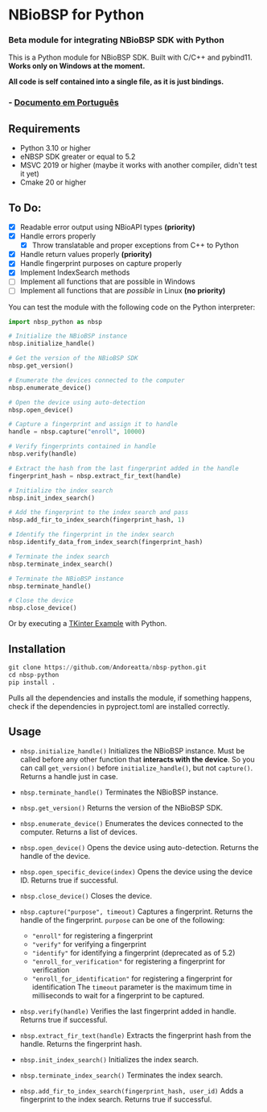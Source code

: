 # NBioBSP for Python
### Beta module for integrating NBioBSP SDK with Python
This is a Python module for NBioBSP SDK. Built with C/C++ and pybind11.
**Works only on Windows at the moment.**

**All code is self contained into a single file, as it is just bindings.**

### - [Documento em Português](README-PTBR.md)

## Requirements
- Python 3.10 or higher
- eNBSP SDK greater or equal to 5.2
- MSVC 2019 or higher (maybe it works with another compiler, didn't test it yet)
- Cmake 20 or higher

## To Do:
- [x] Readable error output using NBioAPI types **(priority)**
- [x] Handle errors properly
    - [x] Throw translatable and proper exceptions from C++ to Python
- [x] Handle return values properly **(priority)**
- [x] Handle fingerprint purposes on capture properly
- [x] Implement IndexSearch methods
- [ ] Implement all functions that are possible in Windows
- [ ] Implement all functions that are *possible* in Linux **(no priority)**

You can test the module with the following code on the Python interpreter:
```python
import nbsp_python as nbsp

# Initialize the NBioBSP instance
nbsp.initialize_handle()

# Get the version of the NBioBSP SDK
nbsp.get_version()

# Enumerate the devices connected to the computer
nbsp.enumerate_device()

# Open the device using auto-detection
nbsp.open_device()

# Capture a fingerprint and assign it to handle
handle = nbsp.capture("enroll", 10000)

# Verify fingerprints contained in handle
nbsp.verify(handle)

# Extract the hash from the last fingerprint added in the handle
fingerprint_hash = nbsp.extract_fir_text(handle)

# Initialize the index search
nbsp.init_index_search()

# Add the fingerprint to the index search and pass
nbsp.add_fir_to_index_search(fingerprint_hash, 1)

# Identify the fingerprint in the index search
nbsp.identify_data_from_index_search(fingerprint_hash)

# Terminate the index search
nbsp.terminate_index_search()

# Terminate the NBioBSP instance
nbsp.terminate_handle()

# Close the device
nbsp.close_device()
```
Or by executing a [TKinter Example](example/tkinter_example.py) with Python.

## Installation

```python
git clone https://github.com/Andoreatta/nbsp-python.git
cd nbsp-python
pip install .
```
Pulls all the dependencies and installs the module, if something happens, check if the dependencies in pyproject.toml are installed correctly.


## Usage

- `nbsp.initialize_handle()`
    Initializes the NBioBSP instance. Must be called before any other function that **interacts with the device**.
    So you can call `get_version()` before `initialize_handle()`, but not `capture()`. Returns a handle just in case.

- `nbsp.terminate_handle()`
    Terminates the NBioBSP instance.

- `nbsp.get_version()`
    Returns the version of the NBioBSP SDK.

- `nbsp.enumerate_device()`
    Enumerates the devices connected to the computer. Returns a list of devices.

- `nbsp.open_device()`
    Opens the device using auto-detection. Returns the handle of the device.

- `nbsp.open_specific_device(index)`
    Opens the device using the device ID. Returns true if successful.

- `nbsp.close_device()`
    Closes the device.


- `nbsp.capture("purpose", timeout)`
    Captures a fingerprint. Returns the handle of the fingerprint.
    `purpose` can be one of the following:
    - `"enroll"`
        for registering a fingerprint
    - `"verify"`
        for verifying a fingerprint
    - `"identify"`
        for identifying a fingerprint (deprecated as of 5.2)
    - `"enroll_for_verification"`
        for registering a fingerprint for verification
    - `"enroll_for_identification"`
        for registering a fingerprint for identification
The `timeout` parameter is the maximum time in milliseconds to wait for a fingerprint to be captured.

- `nbsp.verify(handle)`
    Verifies the last fingerprint added in handle. Returns true if successful.

- `nbsp.extract_fir_text(handle)`
    Extracts the fingerprint hash from the handle. Returns the fingerprint hash.

- `nbsp.init_index_search()`
    Initializes the index search.

- `nbsp.terminate_index_search()`
    Terminates the index search.

- `nbsp.add_fir_to_index_search(fingerprint_hash, user_id)`
    Adds a fingerprint to the index search. Returns true if successful.